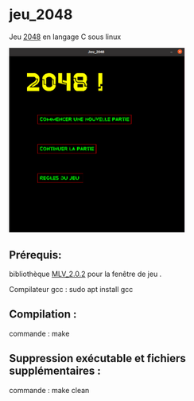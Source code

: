 # jeu_2048

Jeu [2048][https://fr.wikipedia.org/wiki/2048_(jeu_vid%C3%A9o)] en langage C sous linux


[<img src="jeu.png" width="70%">](#readme)

## Prérequis:
bibliothèque [MLV_2.0.2](https://www-igm.univ-mlv.fr/~boussica/mlv/api/French/html/index.html) pour la fenêtre de jeu .

Compilateur gcc : sudo apt install gcc

## Compilation :
commande : make 
## Suppression exécutable et fichiers supplémentaires :
commande : make clean



[https://fr.wikipedia.org/wiki/2048_(jeu_vid%C3%A9o)]: https://fr.wikipedia.org/wiki/2048_(jeu_vid%C3%A9o)